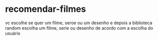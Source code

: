 # recomendar-filmes
vc escolhe se quer um filme, seroe ou um desenho e depois a biblioteca random escolha um filme, serie ou desenho de acordo com a escolha do usuário

